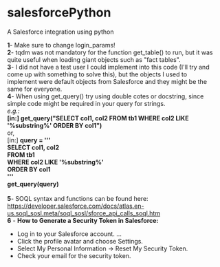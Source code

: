 # salesforcePython
A Salesforce integration using python

__1__- Make sure to change login_params! <br>
__2__- tqdm was not mandatory for the function get_table() to run, but it was quite useful when loading giant objects such as "fact tables". <br>
__3__- I did not have a test user I could implement into this code (I'll try and come up with something to solve this), but the objects I used to <br>implement were default objects from Salesforce and they might be the same for everyone.<br> 
__4__- When using get_query() try using double cotes or docstring, since simple code might be required in your query for strings.<br>
  _e.g.:_ <br>
  __[in:] get_query("SELECT col1, col2 FROM tb1 WHERE col2 LIKE '%substring%' ORDER BY col1")__<br>
  or,<br>
  [in:] __query = '''__<br>
                __SELECT col1, col2__<br>
                __FROM tb1__<br>
                __WHERE col2 LIKE '%substring%'__<br>
                __ORDER BY col1__<br>
              __'''__<br>
        __get_query(query)__<br><br>
__5__- SOQL syntax and functions can be found here: https://developer.salesforce.com/docs/atlas.en-us.soql_sosl.meta/soql_sosl/sforce_api_calls_soql.htm<br>
__6__ - __How to Generate a Security Token in Salesforce:__
* Log in to your Salesforce account. ...
* Click the profile avatar and choose Settings.
* Select My Personal Information → Reset My Security Token.
* Check your email for the security token.
